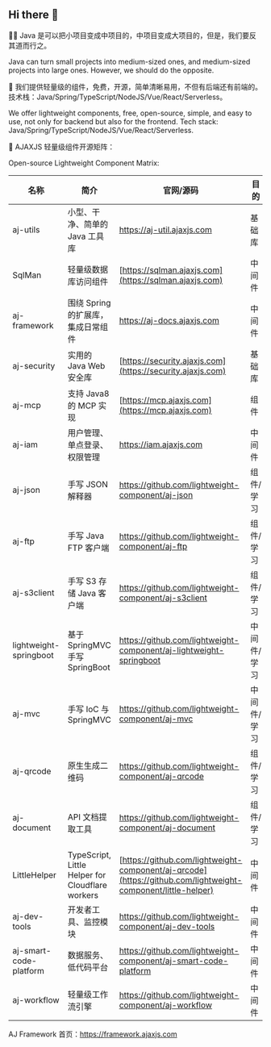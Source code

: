 ## Hi there 👋

🙋‍♀ Java 是可以把小项目变成中项目的，中项目变成大项目的，但是，我们要反其道而行之。

Java can turn small projects into medium-sized ones, and medium-sized projects into large ones. However, we should do the opposite.

🌈 我们提供轻量级的组件，免费，开源，简单清晰易用，不但有后端还有前端的。技术栈：Java/Spring/TypeScript/NodeJS/Vue/React/Serverless。

We offer lightweight components, free, open-source, simple, and easy to use, not only for backend but also for the frontend. Tech stack: Java/Spring/TypeScript/NodeJS/Vue/React/Serverless.

🍿 AJAXJS 轻量级组件开源矩阵：

Open-source Lightweight Component Matrix:

|名称|简介|官网/源码|目的|
|----|--------|-------|------|
|aj-utils|小型、干净、简单的 Java 工具库|https://aj-util.ajaxjs.com|基础库|
|SqlMan|轻量级数据库访问组件|[https://sqlman.ajaxjs.com](https://sqlman.ajaxjs.com)|中间件|
|aj-framework|围绕 Spring 的扩展库，集成日常组件|https://aj-docs.ajaxjs.com|中间件|
|aj-security|实用的 Java Web 安全库|[https://security.ajaxjs.com](https://security.ajaxjs.com)|基础库|
|aj-mcp|支持 Java8 的 MCP 实现|[https://mcp.ajaxjs.com](https://mcp.ajaxjs.com) |组件|
|aj-iam|用户管理、单点登录、权限管理|https://iam.ajaxjs.com|中间件|
|aj-json|手写 JSON 解释器|https://github.com/lightweight-component/aj-json|组件/学习|
|aj-ftp|手写 Java FTP 客户端|https://github.com/lightweight-component/aj-ftp|组件/学习|
|aj-s3client|手写 S3 存储 Java 客户端|https://github.com/lightweight-component/aj-s3client|组件/学习|
|lightweight-springboot|基于 SpringMVC 手写 SpringBoot|https://github.com/lightweight-component/aj-lightweight-springboot|中间件/学习|
|aj-mvc|手写 IoC 与 SpringMVC|https://github.com/lightweight-component/aj-mvc|中间件/学习|
|aj-qrcode|原生生成二维码|https://github.com/lightweight-component/aj-qrcode|组件/学习|
|aj-document|API 文档提取工具|https://github.com/lightweight-component/aj-document|组件/学习|
|LittleHelper|TypeScript, Little Helper for Cloudflare workers |[https://github.com/lightweight-component/aj-qrcode](https://github.com/lightweight-component/little-helper)|中间件|
|aj-dev-tools|开发者工具、监控模块|https://github.com/lightweight-component/aj-dev-tools|中间件|
|aj-smart-code-platform|数据服务、低代码平台|https://github.com/lightweight-component/aj-smart-code-platform|中间件|
|aj-workflow|轻量级工作流引擎|https://github.com/lightweight-component/aj-workflow|中间件|

AJ Framework 首页：https://framework.ajaxjs.com


<!--

**Here are some ideas to get you started:**

🙋‍♀️ A short introduction - what is your organization all about?
🌈 Contribution guidelines - how can the community get involved?
👩‍💻 Useful resources - where can the community find your docs? Is there anything else the community should know?
🍿 Fun facts - what does your team eat for breakfast?
🧙 Remember, you can do mighty things with the power of [Markdown](https://docs.github.com/github/writing-on-github/getting-started-with-writing-and-formatting-on-github/basic-writing-and-formatting-syntax)
-->
